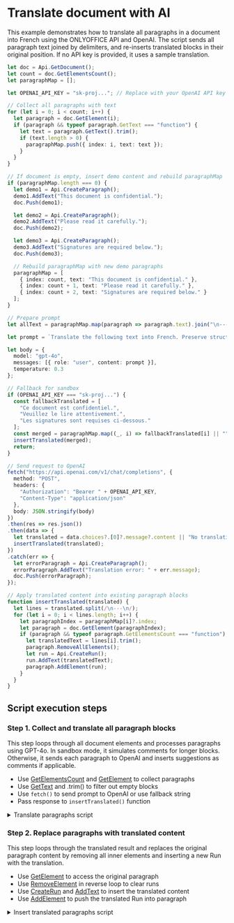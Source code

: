 # Translate document with AI

This example demonstrates how to translate all paragraphs in a document into French using the ONLYOFFICE API and OpenAI. The script sends all paragraph text joined by delimiters, and re-inserts translated blocks in their original position. If no API key is provided, it uses a sample translation.

```ts editor-docx zoom=60
let doc = Api.GetDocument();
let count = doc.GetElementsCount();
let paragraphMap = [];

let OPENAI_API_KEY = "sk-proj..."; // Replace with your OpenAI API key

// Collect all paragraphs with text
for (let i = 0; i < count; i++) {
  let paragraph = doc.GetElement(i);
  if (paragraph && typeof paragraph.GetText === "function") {
    let text = paragraph.GetText().trim();
    if (text.length > 0) {
      paragraphMap.push({ index: i, text: text });
    }
  }
}

// If document is empty, insert demo content and rebuild paragraphMap
if (paragraphMap.length === 0) {
  let demo1 = Api.CreateParagraph();
  demo1.AddText("This document is confidential.");
  doc.Push(demo1);

  let demo2 = Api.CreateParagraph();
  demo2.AddText("Please read it carefully.");
  doc.Push(demo2);

  let demo3 = Api.CreateParagraph();
  demo3.AddText("Signatures are required below.");
  doc.Push(demo3);

  // Rebuild paragraphMap with new demo paragraphs
  paragraphMap = [
    { index: count, text: "This document is confidential." },
    { index: count + 1, text: "Please read it carefully." },
    { index: count + 2, text: "Signatures are required below." }
  ];
}

// Prepare prompt
let allText = paragraphMap.map(paragraph => paragraph.text).join("\n---\n");

let prompt = `Translate the following text into French. Preserve structure and meaning. Output must match the original paragraph breaks separated by "---":\n\n${allText}`;

let body = {
  model: "gpt-4o",
  messages: [{ role: "user", content: prompt }],
  temperature: 0.3
};

// Fallback for sandbox
if (OPENAI_API_KEY === "sk-proj...") {
  const fallbackTranslated = [
    "Ce document est confidentiel.",
    "Veuillez le lire attentivement.",
    "Les signatures sont requises ci-dessous."
  ];
  const merged = paragraphMap.map((_, i) => fallbackTranslated[i] || "").join("\n---\n");
  insertTranslated(merged);
  return;
}

// Send request to OpenAI
fetch("https://api.openai.com/v1/chat/completions", {
  method: "POST",
  headers: {
    "Authorization": "Bearer " + OPENAI_API_KEY,
    "Content-Type": "application/json"
  },
  body: JSON.stringify(body)
})
.then(res => res.json())
.then(data => {
  let translated = data.choices?.[0]?.message?.content || "No translation returned.";
  insertTranslated(translated);
})
.catch(err => {
  let errorParagraph = Api.CreateParagraph();
  errorParagraph.AddText("Translation error: " + err.message);
  doc.Push(errorParagraph);
});

// Apply translated content into existing paragraph blocks
function insertTranslated(translated) {
  let lines = translated.split(/\n---\n/);
  for (let i = 0; i < lines.length; i++) {
    let paragraphIndex = paragraphMap[i]?.index;
    let paragraph = doc.GetElement(paragraphIndex);
    if (paragraph && typeof paragraph.GetElementsCount === "function") {
      let translatedText = lines[i].trim();
      paragraph.RemoveAllElements();
      let run = Api.CreateRun();
      run.AddText(translatedText);
      paragraph.AddElement(run);
    }
  }
}
```

## Script execution steps

### Step 1. Collect and translate all paragraph blocks

This step loops through all document elements and processes paragraphs using GPT-4o. In sandbox mode, it simulates comments for longer blocks. Otherwise, it sends each paragraph to OpenAI and inserts suggestions as comments if applicable.

- Use [GetElementsCount](../../usage-api/text-document-api/ApiDocument/Methods/GetElementsCount.md) and [GetElement](../../usage-api/text-document-api/ApiDocument/Methods/GetElement.md) to collect paragraphs
- Use [GetText](../../usage-api/text-document-api/ApiParagraph/Methods/GetText.md) and .trim() to filter out empty blocks
- Use `fetch()` to send prompt to OpenAI or use fallback string
- Pass response to `insertTranslated()` function

<details>
  <summary>Translate paragraphs script</summary>

    ```ts
    let count = doc.GetElementsCount();
    let paragraphMap = [];

    let OPENAI_API_KEY = "sk-proj..."; // Replace with your OpenAI API key

    // Collect all paragraphs with text
    for (let i = 0; i < count; i++) {
      let paragraph = doc.GetElement(i);
      if (paragraph && typeof paragraph.GetText === "function") {
        let text = paragraph.GetText().trim();
        if (text.length > 0) {
          paragraphMap.push({ index: i, text: text });
        }
      }
    }

    // If document is empty, insert demo content and rebuild paragraphMap
    if (paragraphMap.length === 0) {
      let demo1 = Api.CreateParagraph();
      demo1.AddText("This document is confidential.");
      doc.Push(demo1);

      let demo2 = Api.CreateParagraph();
      demo2.AddText("Please read it carefully.");
      doc.Push(demo2);

      let demo3 = Api.CreateParagraph();
      demo3.AddText("Signatures are required below.");
      doc.Push(demo3);

      // Rebuild paragraphMap with new demo paragraphs
      paragraphMap = [
        { index: count, text: "This document is confidential." },
        { index: count + 1, text: "Please read it carefully." },
        { index: count + 2, text: "Signatures are required below." }
      ];
    }

    // Prepare prompt
    let allText = paragraphMap.map(paragraph => paragraph.text).join("\n---\n");

    let prompt = `Translate the following text into French. Preserve structure and meaning. Output must match the original paragraph breaks separated by "---":\n\n${allText}`;

    let body = {
      model: "gpt-4o",
      messages: [{ role: "user", content: prompt }],
      temperature: 0.3
    };

    // Fallback for sandbox
    if (OPENAI_API_KEY === "sk-proj...") {
      const fallbackTranslated = [
        "Ce document est confidentiel.",
        "Veuillez le lire attentivement.",
        "Les signatures sont requises ci-dessous."
      ];
      const merged = paragraphMap.map((_, i) => fallbackTranslated[i] || "").join("\n---\n");
      insertTranslated(merged);
      return;
    }

    // Send request to OpenAI
    fetch("https://api.openai.com/v1/chat/completions", {
      method: "POST",
      headers: {
        "Authorization": "Bearer " + OPENAI_API_KEY,
        "Content-Type": "application/json"
      },
      body: JSON.stringify(body)
    })
    .then(res => res.json())
    .then(data => {
      let translated = data.choices?.[0]?.message?.content || "No translation returned.";
      insertTranslated(translated);
    })
    .catch(err => {
      let errorParagraph = Api.CreateParagraph();
      errorParagraph.AddText("Translation error: " + err.message);
      doc.Push(errorParagraph);
    });
    ```

</details>

### Step 2. Replace paragraphs with translated content

This step loops through the translated result and replaces the original paragraph content by removing all inner elements and inserting a new Run with the translation.

- Use [GetElement](../../usage-api/text-document-api/ApiDocument/Methods/GetElement.md) to access the original paragraph
- Use [RemoveElement](../../usage-api/text-document-api/ApiDocument/Methods/RemoveElement.md) in reverse loop to clear runs
- Use [CreateRun](../../usage-api/text-document-api/Api/Methods/CreateRun.md) and [AddText](../../usage-api/text-document-api/ApiParagraph/Methods/AddText.md) to insert the translated content
- Use [AddElement](../../usage-api/text-document-api/ApiDocument//Methods/AddElement.md) to push the translated Run into paragraph

<details>
  <summary>Insert translated paragraphs script</summary>

    ```ts
    function insertTranslated(translated) {
      let lines = translated.split(/\n---\n/);
      for (let i = 0; i < lines.length; i++) {
        let paragraphIndex = paragraphMap[i]?.index;
        let paragraph = doc.GetElement(pIndex);
        if (paragraph && typeof paragraph.GetElementsCount === "function") {
          let translatedText = lines[i].trim();
          paragraph.RemoveAllElements();
          let run = Api.CreateRun();
          run.AddText(translatedText);
          paragraph.AddElement(run);
        }
      }
    }
    ```

</details>